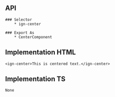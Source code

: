 ## API 
    ### Selector
        * ign-center
    
    ### Export As
        * CenterComponent

## Implementation HTML
    <ign-center>This is centered text.</ign-center>

## Implementation TS
    None